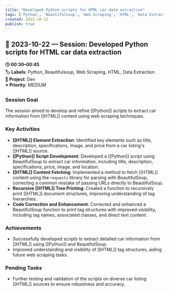 ```yaml
---
title: "Developed Python scripts for HTML car data extraction"
tags: ['Python', 'Beautifulsoup', 'Web Scraping', 'HTML', 'Data Extraction']
created: 2023-10-22
publish: true
---
```


## 📅 2023-10-22 — Session: Developed Python scripts for HTML car data extraction

**🕒 00:30–00:45**  
**🏷️ Labels**: Python, Beautifulsoup, Web Scraping, HTML, Data Extraction  
**📂 Project**: Dev  
**⭐ Priority**: MEDIUM  


### Session Goal
The session aimed to develop and refine [[Python]] scripts to extract car information from [[HTML]] content using web scraping techniques.

### Key Activities
- **[[HTML]] Element Extraction**: Identified key elements such as title, description, specifications, image, and price from a car listing's [[HTML]] source.
- **[[Python]] Script Development**: Developed a [[Python]] script using BeautifulSoup to extract car information, including title, description, specifications, price, image, and location.
- **[[HTML]] Content Fetching**: Implemented a method to fetch [[HTML]] content using the `requests` library for parsing with BeautifulSoup, correcting a common mistake of passing URLs directly to BeautifulSoup.
- **Recursive [[HTML]] Tree Printing**: Created a function to recursively print [[HTML]] document structures, improving understanding of tag hierarchies.
- **Code Correction and Enhancement**: Corrected and enhanced a BeautifulSoup function to print tag structures with improved visibility, including tag names, associated classes, and direct text content.

### Achievements
- Successfully developed scripts to extract detailed car information from [[HTML]] using [[Python]] and BeautifulSoup.
- Improved understanding and visibility of [[HTML]] tag structures, aiding future web scraping tasks.

### Pending Tasks
- Further testing and validation of the scripts on diverse car listing [[HTML]] sources to ensure robustness and accuracy.
